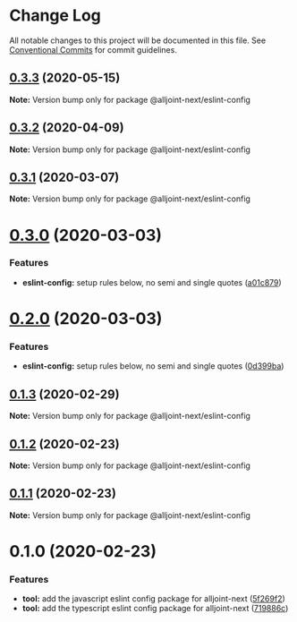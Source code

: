 # Change Log

All notable changes to this project will be documented in this file.
See [Conventional Commits](https://conventionalcommits.org) for commit guidelines.

## [0.3.3](https://github.com/AllJointTW/AllJointNext/compare/@alljoint-next/eslint-config@0.3.2...@alljoint-next/eslint-config@0.3.3) (2020-05-15)

**Note:** Version bump only for package @alljoint-next/eslint-config





## [0.3.2](https://github.com/AllJointTW/AllJointNext/compare/@alljoint-next/eslint-config@0.3.1...@alljoint-next/eslint-config@0.3.2) (2020-04-09)

**Note:** Version bump only for package @alljoint-next/eslint-config

## [0.3.1](https://github.com/AllJointTW/AllJointNext/compare/@alljoint-next/eslint-config@0.3.0...@alljoint-next/eslint-config@0.3.1) (2020-03-07)

**Note:** Version bump only for package @alljoint-next/eslint-config

# [0.3.0](https://github.com/AllJointTW/AllJointNext/compare/@alljoint-next/eslint-config@0.2.0...@alljoint-next/eslint-config@0.3.0) (2020-03-03)

### Features

- **eslint-config:** setup rules below, no semi and single quotes ([a01c879](https://github.com/AllJointTW/AllJointNext/commit/a01c8793680c79b6361dbcde6766cc61cb89cf84))

# [0.2.0](https://github.com/AllJointTW/AllJointNext/compare/@alljoint-next/eslint-config@0.1.3...@alljoint-next/eslint-config@0.2.0) (2020-03-03)

### Features

- **eslint-config:** setup rules below, no semi and single quotes ([0d399ba](https://github.com/AllJointTW/AllJointNext/commit/0d399ba43d2a258b6c674c7cf279cb3a8a3adc38))

## [0.1.3](https://github.com/AllJointTW/AllJointNext/compare/@alljoint-next/eslint-config@0.1.2...@alljoint-next/eslint-config@0.1.3) (2020-02-29)

**Note:** Version bump only for package @alljoint-next/eslint-config

## [0.1.2](https://github.com/AllJointTW/AllJointNext/compare/@alljoint-next/eslint-config@0.1.1...@alljoint-next/eslint-config@0.1.2) (2020-02-23)

**Note:** Version bump only for package @alljoint-next/eslint-config

## [0.1.1](https://github.com/AllJointTW/AllJointNext/compare/@alljoint-next/eslint-config@0.1.0...@alljoint-next/eslint-config@0.1.1) (2020-02-23)

**Note:** Version bump only for package @alljoint-next/eslint-config

# 0.1.0 (2020-02-23)

### Features

- **tool:** add the javascript eslint config package for alljoint-next ([5f269f2](https://github.com/AllJointTW/AllJointNext/commit/5f269f2d152c5aab2aefc083dacbe24b4dbf55af))
- **tool:** add the typescript eslint config package for alljoint-next ([719886c](https://github.com/AllJointTW/AllJointNext/commit/719886c80fc2a864bac0308a7793d617f53b27bc))
